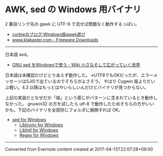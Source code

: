 # AWK, sed の Windows 用バイナリ
2 番目リンク先の gawk に UTF-8 で流せば問題なく動作するっぽい。
- [corbieのブログ:Windows版gawk選び](http://blog.livedoor.jp/corbie/archives/3924154.html)
- [www.klabaster.com - Freeware Downloads](http://www.klabaster.com/freeware.htm)

---

日本語 sed。
- [GNU sed をWindowsで使う - Wiki 小さなそして広がっていく世界](http://ac206223.ppp.asahi-net.or.jp/adiary/memo/adiary.cgi/hirosugu/GNU%20sed%20%E3%82%92Windows%E3%81%A7%E4%BD%BF%E3%81%86)

日本語は未確認だけどとりあえず動作した。→UTF8でもOKだったが、エラーメッセージはSJISで出ているのでそちらがよさそう。
やはり Cygwin 版よりだいぶ軽い。4.3 以降はもっとはやいらしいんだけどバイナリが見つからない。

上記の実装だとなぜだか「端」という感じがパターンに含まれているとき動作しなかった。
gnuwin32 の方を試したら utf-8 で動作したためそちらの方がいいかも。下記のバイナリを全部同じフォルダに展開すれば OK。
- [sed for Windows](http://gnuwin32.sourceforge.net/packages/sed.htm)
    - [LibIconv for Windows](http://gnuwin32.sourceforge.net/packages/libiconv.htm)
    - [LibIntl for Windows](http://gnuwin32.sourceforge.net/packages/libintl.htm)
    - [Regex for Windows](http://gnuwin32.sourceforge.net/packages/regex.htm)

------------------------------------------------------------------------

Converted from Evernote content created at 2017-04-13T22:07:28+09:00